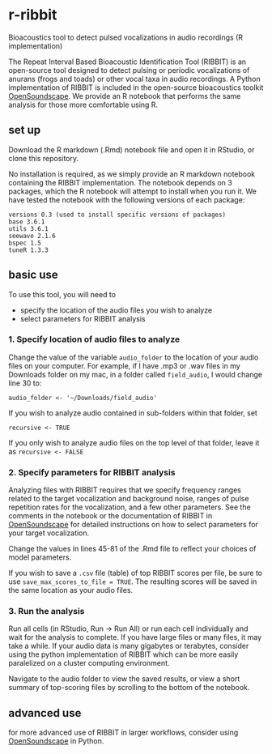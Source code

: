# r-ribbit
Bioacoustics tool to detect pulsed vocalizations in audio recordings (R implementation)

The Repeat Interval Based Bioacoustic Identification Tool (RIBBIT) is an open-source tool designed to detect pulsing or periodic vocalizations of anurans (frogs and toads) or other vocal taxa in audio recordings. A Python implementation of RIBBIT is included in the open-source  bioacoustics toolkit [OpenSoundscape](https://github.com/kitzeslab/opensoundscape). We provide an R notebook that performs the same analysis for those more comfortable using R. 

## set up
Download the R markdown (.Rmd) notebook file and open it in RStudio, or clone this repository.

No installation is required, as we simply provide an R markdown notebook containing the RIBBIT implementation. The notebook depends on 3 packages, which the R notebook will attempt to install when you run it. We have tested the notebook with the following versions of each package: 
```
versions 0.3 (used to install specific versions of packages)
base 3.6.1
utils 3.6.1
seewave 2.1.6
bspec 1.5
tuneR 1.3.3
```

## basic use
To use this tool, you will need to 
- specify the location of the audio files you wish to analyze
- select parameters for RIBBIT analysis

### 1. Specify location of audio files to analyze
Change the value of the variable `audio_folder` to the location of your audio files on your computer. For example, if I have .mp3 or .wav files in my Downloads folder on my mac, in a folder called `field_audio`, I would change line 30 to:
```{r}
audio_folder <- '~/Downloads/field_audio'
```
If you wish to analyze audio contained in sub-folders within that folder, set 
```
recursive <- TRUE
```
If you only wish to analyze audio files on the top level of that folder, leave it as `recursive <- FALSE`

### 2. Specify parameters for RIBBIT analysis
Analyzing files with RIBBIT requires that we specify frequency ranges related to the target vocalization and background noise, ranges of pulse repetition rates for the vocalization, and a few other parameters. See the comments in the notebook or the documentation of RIBBIT in [OpenSoundscape](http://opensoundscape.org/en/latest/RIBBIT_pulse_rate_demo.html) for detailed instructions on how to select parameters for your target vocalization. 

Change the values in lines 45-81 of the .Rmd file to reflect your choices of model parameters.

If you wish to save a `.csv` file (table) of top RIBBIT scores per file, be sure to use `save_max_scores_to_file = TRUE`. The resulting scores will be saved in the same location as your audio files. 

### 3. Run the analysis
Run all cells (in RStudio, Run -> Run All) or run each cell individually and wait for the analysis to complete. If you have large files or many files, it may take a while. If your audio data is many gigabytes or terabytes, consider using the python implementation of RIBBIT which can be more easily paralelized on a cluster computing environment. 

Navigate to the audio folder to view the saved results, or view a short summary of top-scoring files by scrolling to the bottom of the notebook. 

## advanced use
for more advanced use of RIBBIT in larger workflows, consider using [OpenSoundscape](https://github.com/kitzeslab/opensoundscape) in Python.
